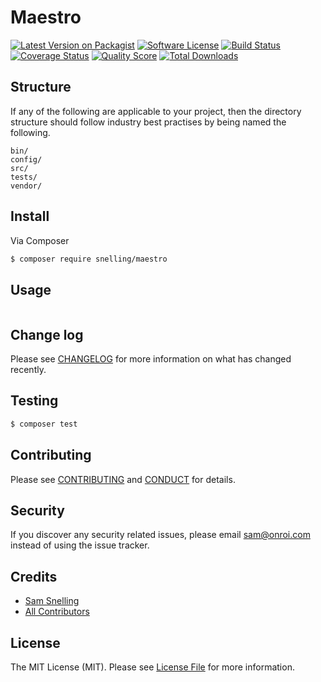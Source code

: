 # Maestro

[![Latest Version on Packagist][ico-version]][link-packagist]
[![Software License][ico-license]](LICENSE.md)
[![Build Status][ico-travis]][link-travis]
[![Coverage Status][ico-scrutinizer]][link-scrutinizer]
[![Quality Score][ico-code-quality]][link-code-quality]
[![Total Downloads][ico-downloads]][link-downloads]


## Structure

If any of the following are applicable to your project, then the directory structure should follow industry best practises by being named the following.

```
bin/        
config/
src/
tests/
vendor/
```

## Install

Via Composer

``` bash
$ composer require snelling/maestro
```

## Usage

``` php

```

## Change log

Please see [CHANGELOG](CHANGELOG.md) for more information on what has changed recently.

## Testing

``` bash
$ composer test
```

## Contributing

Please see [CONTRIBUTING](CONTRIBUTING.md) and [CONDUCT](CONDUCT.md) for details.

## Security

If you discover any security related issues, please email sam@onroi.com instead of using the issue tracker.

## Credits

- [Sam Snelling][link-author]
- [All Contributors][link-contributors]

## License

The MIT License (MIT). Please see [License File](LICENSE.md) for more information.

[ico-version]: https://img.shields.io/packagist/v/snelling/maestro.svg?style=flat-square
[ico-license]: https://img.shields.io/badge/license-MIT-brightgreen.svg?style=flat-square
[ico-travis]: https://img.shields.io/travis/snelling/maestro/master.svg?style=flat-square
[ico-scrutinizer]: https://img.shields.io/scrutinizer/coverage/g/snelling/maestro.svg?style=flat-square
[ico-code-quality]: https://img.shields.io/scrutinizer/g/snelling/maestro.svg?style=flat-square
[ico-downloads]: https://img.shields.io/packagist/dt/snelling/maestro.svg?style=flat-square

[link-packagist]: https://packagist.org/packages/snelling/maestro
[link-travis]: https://travis-ci.org/snelling/maestro
[link-scrutinizer]: https://scrutinizer-ci.com/g/snelling/maestro/code-structure
[link-code-quality]: https://scrutinizer-ci.com/g/snelling/maestro
[link-downloads]: https://packagist.org/packages/snelling/maestro
[link-author]: https://github.com/snellingio
[link-contributors]: ../../contributors
